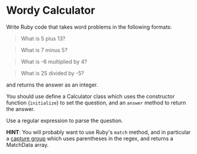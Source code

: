 # Wordy Calculator

Write Ruby code that takes word problems in the following formats:

> What is 5 plus 13?

> What is 7 minus 5?

> What is -6 multiplied by 4?

> What is 25 divided by -5?

and returns the answer as an integer.

You should use define a Calculator class which uses the constructor function (`initialize`) to set the question, and an `answer` method to return the answer.

Use a regular expression to parse the question.

__HINT__: You will probably want to use Ruby's `match` method, and in particular a [capture group](http://code.tutsplus.com/tutorials/ruby-for-newbies-regular-expressions--net-19812) which uses parentheses in the regex, and returns a MatchData array.